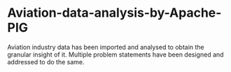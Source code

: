 # Aviation-data-analysis-by-Apache-PIG
Aviation industry data has been imported and analysed to obtain the granular insight of it. Multiple problem statements have been designed and addressed to do the same.
